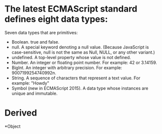 # The latest ECMAScript standard defines eight data types:
Seven data types that are primitives:
* Boolean. true and false.
* null. A special keyword denoting a null value. (Because JavaScript is case-sensitive, null is not the same as Null, NULL, or any other variant.)
* undefined. A top-level property whose value is not defined.
* Number. An integer or floating point number. For example: 42 or 3.14159.
* BigInt. An integer with arbitrary precision. For example: 9007199254740992n.
* String. A sequence of characters that represent a text value. For example: "Howdy"
* Symbol (new in ECMAScript 2015). A data type whose instances are unique and immutable.

# Derived
*Object
